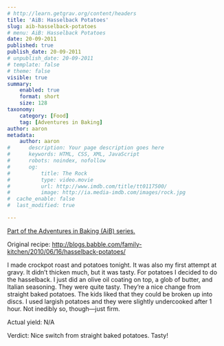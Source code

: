 ```yaml
---
# http://learn.getgrav.org/content/headers
title: 'AiB: Hasselback Potatoes'
slug: aib-hasselback-potatoes
# menu: AiB: Hasselback Potatoes
date: 20-09-2011
published: true
publish_date: 20-09-2011
# unpublish_date: 20-09-2011
# template: false
# theme: false
visible: true
summary:
    enabled: true
    format: short
    size: 128
taxonomy:
    category: [Food]
    tag: [Adventures in Baking]
author: aaron
metadata:
    author: aaron
#      description: Your page description goes here
#      keywords: HTML, CSS, XML, JavaScript
#      robots: noindex, nofollow
#      og:
#          title: The Rock
#          type: video.movie
#          url: http://www.imdb.com/title/tt0117500/
#          image: http://ia.media-imdb.com/images/rock.jpg
#  cache_enable: false
#  last_modified: true

---
```


[Part of the Adventures in Baking (AiB) series.](../adventures-in-baking-aib-overview "Adventures in Baking (AiB): Overview")

Original recipe: <http://blogs.babble.com/family-kitchen/2010/06/16/hasselback-potatoes/>

I made crockpot roast and potatoes tonight. It was also my first attempt at gravy. It didn’t thicken much, but it was tasty. For potatoes I decided to do the hasselback. I just did an olive oil coating on top, a glob of butter, and Italian seasoning. They were quite tasty. They’re a nice change from straight baked potatoes. The kids liked that they could be broken up into discs. I used largish potatoes and they were slightly undercooked after 1 hour. Not inedibly so, though—just firm.

Actual yield: N/A

Verdict: Nice switch from straight baked potatoes. Tasty!

